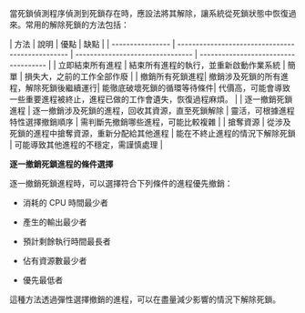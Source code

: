 當死鎖偵測程序偵測到死鎖存在時，應設法將其解除，讓系統從死鎖狀態中恢復過來。常用的解除死鎖的方法包括：

| 方法 | 說明 | 優點 | 缺點 |
| ---------------- | -------------------------------- ---------------- | -------------------------------- | ------------------------------------ |
| 立即結束所有進程 | 結束所有進程的執行，並重新啟動作業系統 | 簡單 | 損失大，之前的工作全部作廢 |
| 撤銷所有死鎖進程| 撤銷涉及死鎖的所有進程，解除死鎖後繼續運行| 能徹底破壞死鎖的循環等待條件| 代價高，可能會導致一些重要進程被終止，進程已做的工作會遺失，恢復過程麻煩。 |
| 逐一撤銷死鎖進程 | 逐一撤銷涉及死鎖的進程，回收其資源，直至死鎖解除 | 靈活，可根據進程特性選擇撤銷順序 | 需判斷先撤銷哪些進程，可能比較複雜 |
| 搶奪資源 | 從涉及死鎖的進程中搶奪資源，重新分配給其他進程 | 能在不終止進程的情況下解除死鎖 | 可能導致其他進程的不穩定，需謹慎處理 |

**逐一撤銷死鎖進程的條件選擇**

逐一撤銷死鎖進程時，可以選擇符合下列條件的進程優先撤銷：

- 消耗的 CPU 時間最少者

- 產生的輸出最少者
- 預計剩餘執行時間最長者
- 佔有資源數最少者
- 優先最低者

這種方法透過彈性選擇撤銷的進程，可以在盡量減少影響的情況下解除死鎖。